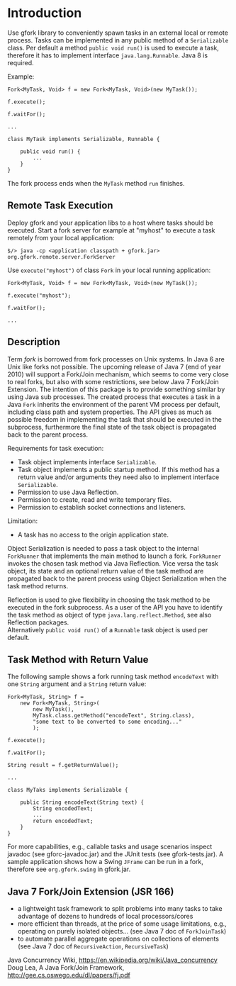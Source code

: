 # Introduction

Use gfork library to conveniently spawn tasks in an external local or remote process. 
Tasks can be implemented in any public method of a `Serializable` class. 
Per default a method `public void run()`
is used to execute a task, therefore it has to implement interface `java.lang.Runnable`.
Java 8 is required.

Example:

```
Fork<MyTask, Void> f = new Fork<MyTask, Void>(new MyTask());
	
f.execute();
	
f.waitFor();
	
...
	
class MyTask implements Serializable, Runnable {

	public void run() {
		...
	}
}
```

The fork process ends when the `MyTask` method `run` finishes.

## Remote Task Execution

Deploy gfork and your application libs to a host where tasks should be executed. 
Start a fork server for example at "myhost" to execute a task remotely from your local application:

```
$/> java -cp <application classpath + gfork.jar> org.gfork.remote.server.ForkServer
```

Use `execute("myhost")` of class `Fork` in your local running application:

```
Fork<MyTask, Void> f = new Fork<MyTask, Void>(new MyTask());
	
f.execute("myhost");
	
f.waitFor();
	
...

```

## Description

Term _fork_ is borrowed from fork processes on Unix systems. In Java 6 are Unix like forks not possible. The upcoming release of Java 7 (end of year 2010) will support a Fork/Join mechanism, which seems to come very close to real forks, but also with some restrictions, see below Java 7 Fork/Join Extension. The intention of this package is to provide something similar by using Java sub processes. The created process that executes a task in a Java `Fork` inherits the environment of the parent VM process per default, including class path and system properties. The API gives as much as possible freedom in implementing the task that should be executed in the subprocess, furthermore the final state of the task object is propagated back to the parent process. 

Requirements for task execution:

 * Task object implements interface `Serializable`.
 * Task object implements a public startup method. If this method has a return value and/or arguments they need also to implement interface `Serializable`.
 * Permission to use Java Reflection.
 * Permission to create, read and write temporary files.
 * Permission to establish socket connections and listeners.
 
Limitation:

 * A task has no access to the origin application state.

Object Serialization is needed to pass a task object to the internal `ForkRunner`
that implements the main method to launch a fork. `ForkRunner` invokes the chosen task method via Java Reflection. Vice versa the task object, 
its state and an optional return value of the task method are propagated back 
to the parent process using Object Serialization when the task method returns.

Reflection is used to give flexibility in choosing the task method 
to be executed in the fork subprocess. As a user of the API you have to identify
the task method as object of type `java.lang.reflect.Method`, see also Reflection packages.  
Alternatively `public void run()` of a `Runnable` task object
is used per default.

## Task Method with Return Value

The following sample shows a fork running task method `encodeText` with one `String` argument
and a `String` return value:

```
Fork<MyTask, String> f = 
	new Fork<MyTask, String>(
		new MyTask(), 
		MyTask.class.getMethod("encodeText", String.class), 
		"some text to be converted to some encoding..."
		);

f.execute();
	
f.waitFor();
	
String result = f.getReturnValue();
	
...
	
class MyTaks implements Serializable {
		
	public String encodeText(String text) {
		String encodedText;
		...
		return encodedText;
	}
}
```

For more capabilities, e.g., callable tasks and usage scenarios inspect javadoc (see gforc-javadoc.jar) and the JUnit tests (see gfork-tests.jar). A sample application shows how a Swing `JFrame` can be run in a fork, therefore see  `org.gfork.swing` in gfork.jar.

## Java 7 Fork/Join Extension (JSR 166) 

  * a lightweight task framework to split problems into many tasks to take advantage of dozens to hundreds of local processors/cores 
  * more efficient than threads, at the price of some usage limitations, e.g., operating on purely isolated objects… (see Java 7 doc of `ForkJoinTask`) 
  * to automate parallel aggregate operations on collections of elements (see Java 7 doc of `RecursiveAction`, `RecursiveTask`) 

Java Concurrency Wiki, https://en.wikipedia.org/wiki/Java_concurrency
<br>Doug Lea, A Java Fork/Join Framework, http://gee.cs.oswego.edu/dl/papers/fj.pdf
